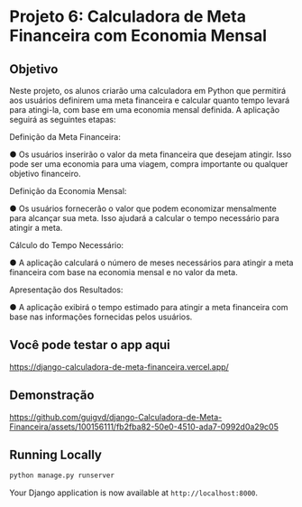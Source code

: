 
# Projeto 6: Calculadora de Meta Financeira com Economia Mensal

## Objetivo
Neste projeto, os alunos criarão uma calculadora em Python que permitirá aos usuários
definirem uma meta financeira e calcular quanto tempo levará para atingi-la, com base em
uma economia mensal definida. A aplicação seguirá as seguintes etapas:

Definição da Meta Financeira:

● Os usuários inserirão o valor da meta financeira que desejam atingir. Isso
pode ser uma economia para uma viagem, compra importante ou qualquer
objetivo financeiro.

Definição da Economia Mensal:

● Os usuários fornecerão o valor que podem economizar mensalmente para
alcançar sua meta. Isso ajudará a calcular o tempo necessário para atingir a
meta.

Cálculo do Tempo Necessário:

● A aplicação calculará o número de meses necessários para atingir a meta
financeira com base na economia mensal e no valor da meta.

Apresentação dos Resultados:

● A aplicação exibirá o tempo estimado para atingir a meta financeira com
base nas informações fornecidas pelos usuários.


## Você pode testar o app aqui
https://django-calculadora-de-meta-financeira.vercel.app/


## Demonstração

https://github.com/guigvd/django-Calculadora-de-Meta-Financeira/assets/100156111/fb2fba82-50e0-4510-ada7-0992d0a29c05


## Running Locally

```bash
python manage.py runserver
```

Your Django application is now available at `http://localhost:8000`.

